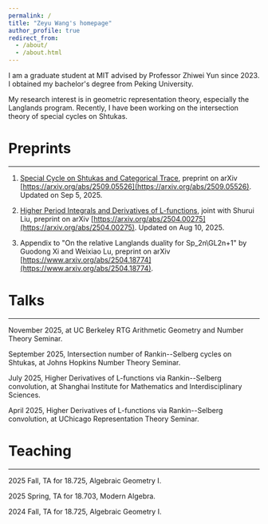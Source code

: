 ```yaml
---
permalink: /
title: "Zeyu Wang's homepage"
author_profile: true
redirect_from: 
  - /about/
  - /about.html
---
```


I am a graduate student at MIT advised by Professor Zhiwei Yun since 2023. I obtained my bachelor's degree from Peking University.

My research interest is in geometric representation theory, especially the Langlands program. Recently, I have been working on the intersection theory of special cycles on Shtukas.

# Preprints
------

1. [Special Cycle on Shtukas and Categorical Trace](https://zeyuw42.github.io/assets/specialcyclecattrace.pdf), preprint on arXiv [https://arxiv.org/abs/2509.05526](https://arxiv.org/abs/2509.05526). Updated on Sep 5, 2025.

2. [Higher Period Integrals and Derivatives of L-functions](https://zeyuw42.github.io/assets/higherperiod.pdf), joint with Shurui Liu, preprint on
arXiv [https://arxiv.org/abs/2504.00275](https://arxiv.org/abs/2504.00275). Updated on Aug 10, 2025.

3. Appendix to "On the relative Langlands duality for Sp_2n\GL2n+1" by Guodong Xi and Weixiao Lu, preprint on arXiv [https://www.arxiv.org/abs/2504.18774](https://www.arxiv.org/abs/2504.18774).


# Talks
------

November 2025, at UC Berkeley RTG Arithmetic Geometry and Number Theory Seminar.

September 2025, Intersection number of Rankin--Selberg cycles on Shtukas, at Johns Hopkins Number Theory
Seminar.  

July 2025, Higher Derivatives of L-functions via Rankin--Selberg convolution, at Shanghai Institute for Mathematics and Interdisciplinary Sciences.  

April 2025, Higher Derivatives of L-functions via Rankin--Selberg convolution, at UChicago Representation Theory Seminar.  







# Teaching
------

2025 Fall, TA for 18.725, Algebraic Geometry I.

2025 Spring, TA for 18.703, Modern Algebra.

2024 Fall, TA for 18.725, Algebraic Geometry I.


